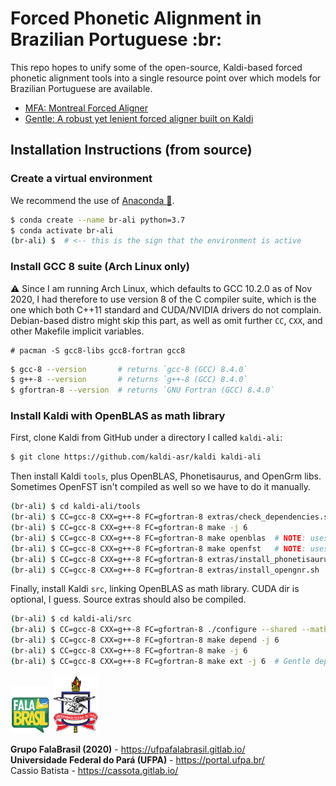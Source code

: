 # Forced Phonetic Alignment in Brazilian Portuguese :br:

This repo hopes to unify some of the open-source, Kaldi-based forced phonetic
alignment tools into a single resource point over which models for Brazilian
Portuguese are available.

- [MFA: Montreal Forced Aligner](https://github.com/MontrealCorpusTools/Montreal-Forced-Aligner)
- [Gentle: A robust yet lenient forced aligner built on Kaldi](https://github.com/lowerquality/gentle)


## Installation Instructions (from source)


### Create a virtual environment

We recommend the use of
[Anaconda :snake:](https://docs.anaconda.com/anaconda/install/linux/).

```bash
$ conda create --name br-ali python=3.7
$ conda activate br-ali
(br-ali) $  # <-- this is the sign that the environment is active
```


### Install GCC 8 suite (Arch Linux only)

:warning: Since I am running Arch Linux, which defaults to GCC 10.2.0 as of
Nov 2020, I had therefore to use version 8 of the C compiler suite, which is
the one which both C++11 standard and CUDA/NVIDIA drivers do not complain.
Debian-based distro might skip this part, as well as omit further `CC`,
`CXX`, and other Makefile implicit variables.

```text
# pacman -S gcc8-libs gcc8-fortran gcc8
```

```bash
$ gcc-8 --version       # returns `gcc-8 (GCC) 8.4.0`
$ g++-8 --version       # returns `g++-8 (GCC) 8.4.0`
$ gfortran-8 --version  # returns `GNU Fortran (GCC) 8.4.0`
```


### Install Kaldi with OpenBLAS as math library

First, clone Kaldi from GitHub under a directory I called `kaldi-ali`:

```bash
$ git clone https://github.com/kaldi-asr/kaldi kaldi-ali
```

Then install Kaldi `tools`, plus OpenBLAS, Phonetisaurus, and OpenGrm libs.
Sometimes OpenFST isn't compiled as well so we have to do it manually.

```bash
(br-ali) $ cd kaldi-ali/tools
(br-ali) $ CC=gcc-8 CXX=g++-8 FC=gfortran-8 extras/check_dependencies.sh
(br-ali) $ CC=gcc-8 CXX=g++-8 FC=gfortran-8 make -j 6
(br-ali) $ CC=gcc-8 CXX=g++-8 FC=gfortran-8 make openblas  # NOTE: uses all CPU cores
(br-ali) $ CC=gcc-8 CXX=g++-8 FC=gfortran-8 make openfst   # NOTE: uses all CPU cores
(br-ali) $ CC=gcc-8 CXX=g++-8 FC=gfortran-8 extras/install_phonetisaurus.sh  # MFA dependency
(br-ali) $ CC=gcc-8 CXX=g++-8 FC=gfortran-8 extras/install_opengnr.sh        # MFA dependency
```

Finally, install Kaldi `src`, linking OpenBLAS as math library. CUDA dir is
optional, I guess. Source extras should also be compiled.

```bash
(br-ali) $ cd kaldi-ali/src
(br-ali) $ CC=gcc-8 CXX=g++-8 FC=gfortran-8 ./configure --shared --mathlib=OPENBLAS --cudatk-dir=/opt/cuda/
(br-ali) $ CC=gcc-8 CXX=g++-8 FC=gfortran-8 make depend -j 6
(br-ali) $ CC=gcc-8 CXX=g++-8 FC=gfortran-8 make -j 6
(br-ali) $ CC=gcc-8 CXX=g++-8 FC=gfortran-8 make ext -j 6  # Gentle dependency
```

[![FalaBrasil](doc/logo_fb_github_footer.png)](https://ufpafalabrasil.gitlab.io/ "Visite o site do Grupo FalaBrasil") [![UFPA](doc/logo_ufpa_github_footer.png)](https://portal.ufpa.br/ "Visite o site da UFPA")

__Grupo FalaBrasil (2020)__ - https://ufpafalabrasil.gitlab.io/      
__Universidade Federal do Pará (UFPA)__ - https://portal.ufpa.br/     
Cassio Batista - https://cassota.gitlab.io/    
